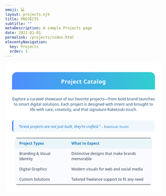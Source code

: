 ```yaml
---
emoji: 💻
layout: projects.njk
title: PROJECTS
subtitle: ""
metaDescription: A sample Projects page
date: 2021-01-01
permalink: /projects/index.html
eleventyNavigation:
  key: Projects
  order: 3
---
```

<style>
.project-landing {
  max-width: 680px;
  margin: 0 auto 32px auto;
  background: #fff;
  border-radius: 15px;
  padding: 30px 22px 24px 22px;
  font-family: 'Segoe UI', 'Roboto', Arial, sans-serif;
  font-size: 12px;
  color: #232b33;
}
.project-landing-banner {
  background: linear-gradient(90deg, #4f8cff 0%, #30cfd0 100%);
  color: #fff;
  padding: 18px 0 12px 0;
  border-radius: 15px 15px 0 0;
  text-align: center;
}
.project-landing-banner h2 {
  font-size: 1.5em;
  margin: 0 0 0.12em 0;
  font-family: 'Montserrat', 'Segoe UI', Arial, sans-serif;
  font-weight: 700;
  letter-spacing: .5px;
}
.project-landing-intro {
  font-size: 1.03em;
  color: #24527a;
  margin: 22px 0 0 0;
  text-align: center;
  font-family: 'Segoe UI', 'Roboto', Arial, sans-serif;
}
.project-table-min {
  width: 96%;
  margin: 20px auto 0 auto;
  border-collapse: collapse;
  font-size: 12px;
  background: #f9fbff;
  border-radius: 7px;
  overflow: hidden;
}
.project-table-min th, .project-table-min td {
  padding: 8px 14px;
  text-align: left;
}
.project-table-min th {
  background: #eaf5fa;
  color: #217ab8;
  font-weight: 600;
}
.project-table-min td {
  color: #324155;
  background: #f9fbff;
}
.project-quote-block {
  background: #f1f8fd;
  margin: 26px 0 16px 0;
  border-left: 4px solid #4f8cff;
  padding: 12px 16px 8px 16px;
  font-style: italic;
  color: #287bc8;
  font-size: 1.02em;
  border-radius: 7px;
  text-align: left;
  max-width: 92%;
  margin-left: auto;
  margin-right: auto;
}
@media (max-width: 600px) {
  .project-landing { padding: 8px 2vw 8px 2vw; }
  .project-landing-banner { padding: 10px 0 6px 0; }
  .project-table-min th, .project-table-min td { padding: 6px 6px; }
  .project-quote-block { padding: 8px 8px 6px 12px; font-size: 0.97em;}
}
</style>

<div class="project-landing">
  <div class="project-landing-banner">
    <h2>Project Catalog</h2>
  </div>
  <div class="project-landing-intro">
    Explore a curated showcase of our favorite projects—from bold brand launches to smart digital solutions. Each project is designed with intent and brought to life with care, creativity, and that signature Raketsuki touch.
  </div>
  <div class="project-quote-block">
    “Great projects are not just built, they’re crafted.” <span style="font-size:11px;opacity:.88;">– Raketsuki Studio</span>
  </div>
  <table class="project-table-min">
    <tr>
      <th style="width:38%;">Project Types</th>
      <th>What to Expect</th>
    </tr>
    <tr>
      <td>Branding & Visual Identity</td>
      <td>Distinctive designs that make brands memorable</td>
    </tr>
    <tr>
      <td>Digital Graphics</td>
      <td>Modern visuals for web and social media</td>
    </tr>
    <tr>
      <td>Custom Solutions</td>
      <td>Tailored freelance support to fit any need</td>
    </tr>
  </table>
</div>